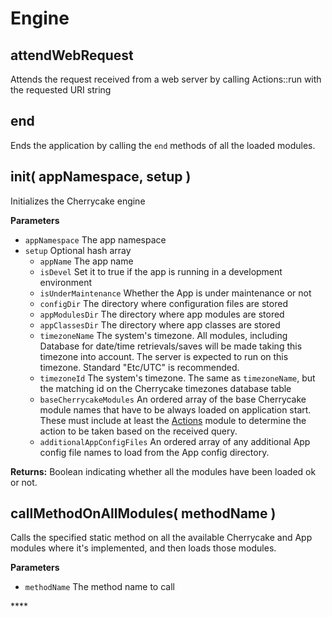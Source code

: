 # Engine

## attendWebRequest

Attends the request received from a web server by calling Actions::run with the requested URI string

## end

Ends the application by calling the `end` methods of all the loaded modules.

## init\( appNamespace, setup \)

Initializes the Cherrycake engine

**Parameters**

* `appNamespace` The app namespace
* `setup` Optional hash array
  * `appName` The app name
  * `isDevel` Set it to true if the app is running in a development environment
  * `isUnderMaintenance` Whether the App is under maintenance or not
  * `configDir` The directory where configuration files are stored
  * `appModulesDir` The directory where app modules are stored
  * `appClassesDir` The directory where app classes are stored
  * `timezoneName` The system's timezone. All modules, including Database for date/time retrievals/saves will be made taking this timezone into account. The server is expected to run on this timezone. Standard "Etc/UTC" is recommended.
  * `timezoneId` The system's timezone. The same as `timezoneName`, but the matching id on the Cherrycake timezones database table
  * `baseCherrycakeModules` An ordered array of the base Cherrycake module names that have to be always loaded on application start. These must include at least the [Actions](../core-modules/actions.md) module to determine the action to be taken based on the received query.
  * `additionalAppConfigFiles` An ordered array of any additional App config file names to load from the App config directory.

**Returns:** Boolean indicating whether all the modules have been loaded ok or not.

## callMethodOnAllModules\( methodName \)

Calls the specified static method on all the available Cherrycake and App modules where it's implemented, and then loads those modules.

**Parameters**

* `methodName` The method name to call





\*\*\*\*



